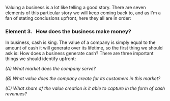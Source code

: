 Valuing a business is a lot like telling a good story. There are seven elements of this particular story we will keep coming back to, and as I'm a fan of stating conclusions upfront, here they all are in order:

### **Element 3. &nbsp; How does the business make money?**

In business, cash is king. The value of a company is simply equal to the amount of cash it will generate over its lifetime, so the first thing we should ask is: How does a business generate cash? There are three important things we should identify upfront: 

*(A) What market does the company serve?*

*(B) What value does the company create for its customers in this market?*

*(C) What share of the value creation is it able to capture in the form of cash revenues?*